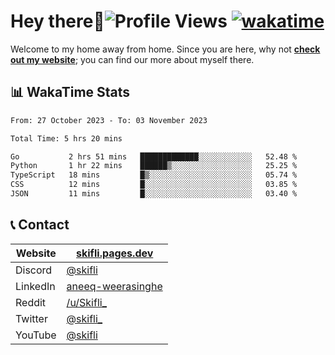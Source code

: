 # Hey there:wave:![Profile Views](https://komarev.com/ghpvc/?username=skifli) [![wakatime](https://wakatime.com/badge/user/b4317b02-0c6d-457b-82a4-a448b8a8d1df.svg)](https://wakatime.com/@b4317b02-0c6d-457b-82a4-a448b8a8d1df)

Welcome to my home away from home. Since you are here, why not [**check out my website**](https://skifli.pages.dev); you can find our more about myself there.

## 📊 WakaTime Stats

<!--START_SECTION:waka-->

```txt
From: 27 October 2023 - To: 03 November 2023

Total Time: 5 hrs 20 mins

Go           2 hrs 51 mins   █████████████░░░░░░░░░░░░   52.48 %
Python       1 hr 22 mins    ██████▒░░░░░░░░░░░░░░░░░░   25.25 %
TypeScript   18 mins         █▒░░░░░░░░░░░░░░░░░░░░░░░   05.74 %
CSS          12 mins         █░░░░░░░░░░░░░░░░░░░░░░░░   03.85 %
JSON         11 mins         █░░░░░░░░░░░░░░░░░░░░░░░░   03.40 %
```

<!--END_SECTION:waka-->

## 📞 Contact

| Website  | [skifli.pages.dev](https://skifli.pages.dev)                       |
|----------|--------------------------------------------------------------------|
| Discord  | [@skifli](https://discord.com/users/1072069875993956372)           |
| LinkedIn | [aneeq-weerasinghe](https://www.linkedin.com/in/aneeq-weerasinghe) |
| Reddit   | [/u/Skifli_](https://www.reddit.com/user/skifli_)                  |
| Twitter  | [@skifli_](https://twitter.com/@skifli_)                           |
| YouTube  | [@skifli](https://www.youtube.com/channel/@skifli)                 |
